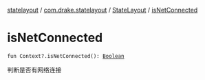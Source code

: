 [statelayout](../../index.md) / [com.drake.statelayout](../index.md) / [StateLayout](index.md) / [isNetConnected](./is-net-connected.md)

# isNetConnected

`fun Context?.isNetConnected(): `[`Boolean`](https://kotlinlang.org/api/latest/jvm/stdlib/kotlin/-boolean/index.html)

判断是否有网络连接

